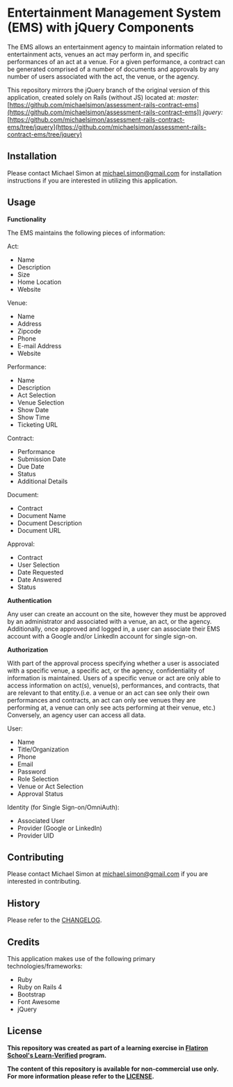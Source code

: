 # Entertainment Management System (EMS) with jQuery Components

The EMS allows an entertainment agency to maintain information related to entertainment acts, venues an act may perform in, and specific performances of an act at a venue. For a given performance, a contract can be generated comprised of a number of documents and approvals by any number of users associated with the act, the venue, or the agency.

This repository mirrors the jQuery branch of the original version of this application, created solely on Rails (without JS) located at:
_master:_ [https://github.com/michaelsimon/assessment-rails-contract-ems](https://github.com/michaelsimon/assessment-rails-contract-ems])
_jquery:_ [https://github.com/michaelsimon/assessment-rails-contract-ems/tree/jquery](https://github.com/michaelsimon/assessment-rails-contract-ems/tree/jquery)

## Installation

Please contact Michael Simon at michael.simon@gmail.com for installation instructions if you are interested in utilizing this application.

## Usage

**Functionality**

The EMS maintains the following pieces of information:

Act:
 * Name
 * Description
 * Size
 * Home Location
 * Website

Venue:
 * Name
 * Address
 * Zipcode
 * Phone
 * E-mail Address
 * Website

Performance:
 * Name
 * Description
 * Act Selection
 * Venue Selection
 * Show Date
 * Show Time
 * Ticketing URL

Contract:
 * Performance
 * Submission Date
 * Due Date
 * Status
 * Additional Details

Document:
 * Contract
 * Document Name
 * Document Description
 * Document URL

Approval:
 * Contract
 * User Selection
 * Date Requested
 * Date Answered
 * Status

**Authentication**

 Any user can create an account on the site, however they must be approved by an administrator and associated with a venue, an act, or the agency. Additionally, once approved and logged in, a user can associate their EMS account with a Google and/or LinkedIn account for single sign-on.

**Authorization**

 With part of the approval process specifying whether a user is associated with a specific venue, a specific act, or the agency, confidentiality of information is maintained. Users of a specific venue or act are only able to access information on  act(s), venue(s), performances, and contracts, that are relevant to that entity.(i.e. a venue or an act can see only their own performances and contracts, an act can only see venues they are performing at, a venue can only see acts performing at their venue, etc.) Conversely, an agency user can access all data.

User:
 * Name
 * Title/Organization
 * Phone
 * Email
 * Password
 * Role Selection
 * Venue or Act Selection
 * Approval Status

Identity (for Single Sign-on/OmniAuth):
 * Associated User
 * Provider (Google or LinkedIn)
 * Provider UID


## Contributing

Please contact Michael Simon at michael.simon@gmail.com if you are interested in contributing.

## History

Please refer to the [CHANGELOG](CHANGELOG.md).

## Credits

This application makes use of the following primary technologies/frameworks:
* Ruby
* Ruby on Rails 4
* Bootstrap
* Font Awesome
* jQuery

## License

**This repository was created as part of a learning exercise in [Flatiron School's Learn-Verified](http://www.flatironschool.com/) program.**

**The content of this repository is available for non-commercial use only. For more information please refer to the [LICENSE](http://www.binpress.com/license/view/l/993f3cab247ffc88c0932118bf5bf1dd).**
